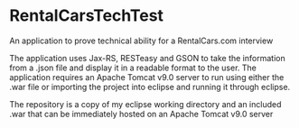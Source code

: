 # RentalCarsTechTest

An application to prove technical ability for a RentalCars.com interview

The application uses Jax-RS, RESTeasy and GSON to take the information from a .json file and display it in a readable format to the user. 
The application requires an Apache Tomcat v9.0 server to run using either the .war file or importing the project into eclipse and running 
it through eclipse.

The repository is a copy of my eclipse working directory and an included .war that can be immediately hosted on an Apache Tomcat v9.0 server
